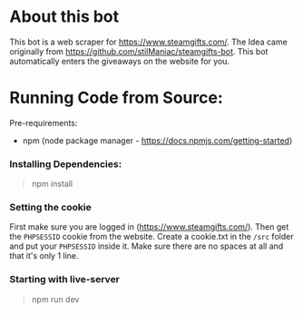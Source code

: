 # About this bot

This bot is a web scraper for https://www.steamgifts.com/. The Idea came originally from https://github.com/stilManiac/steamgifts-bot. This bot automatically enters the giveaways on the website for you.

# Running Code from Source:

Pre-requirements:

- npm (node package manager - https://docs.npmjs.com/getting-started)

### Installing Dependencies:

> npm install

### Setting the cookie

First make sure you are logged in (https://www.steamgifts.com/). Then get the `PHPSESSID` cookie from the website.
Create a cookie.txt in the `/src` folder and put your `PHPSESSID` inside it. Make sure there are no spaces at all and that it's only 1 line.

### Starting with live-server

> npm run dev
